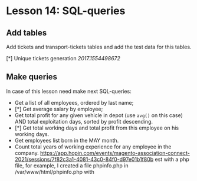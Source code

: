 Lesson 14: SQL-queries
======================

## Add tables

Add tickets and transport-tickets tables and add the test data for this tables.

[*] Unique tickets generation *2017.1554498672*

## Make queries

In case of this lesson need make next SQL-queries:

- Get a list of all employees, ordered by last name;
- [*] Get average salary by employee;
- Get total profit for any given vehicle in depot (use `avg()` on this case) AND total exploitation days, sorted by profit descending.
- [*] Get total working days and total profit from this employee on his working days.
- Get employees list born in the MAY month.
- Count total years of working experience for any employee in the company.
  https://app.hopin.com/events/magento-association-connect-2021/sessions/7f82c3a1-4081-43c0-84f0-d97e01b1f80b
est with a php file, for example, I created a file phpinfo.php in /var/www/html/phpinfo.php with
